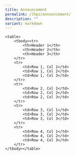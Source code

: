```yaml
---
title: Announcement
permalink: /lhps/announcement/
description: ""
variant: markdown
---
```

<style>
        table {
            width: 50%;
            border-collapse: collapse;
        }
        th {
            border: 1px solid black;
            padding: 10px;
            text-align: center; /* Align header text to center */
            background-color: #f2f2f2;
        }
        td {
            border: 1px solid black;
            padding: 10px;
            text-align: left; /* Align table data text to left */
        }
</style>

    <table>
        <tbody><tr>
            <th>Header 1</th>
            <th>Header 2</th>
            <th>Header 3</th>
        </tr>
        <tr>
            <td>Row 1, Col 1</td>
            <td>Row 1, Col 2</td>
            <td>Row 1, Col 3</td>
        </tr>
        <tr>
            <td>Row 2, Col 1</td>
            <td>Row 2, Col 2</td>
            <td>Row 2, Col 3</td>
        </tr>
        <tr>
            <td>Row 3, Col 1</td>
            <td>Row 3, Col 2</td>
            <td>Row 3, Col 3</td>
        </tr>
        <tr>
            <td>Row 4, Col 1</td>
            <td>Row 4, Col 2</td>
            <td>Row 4, Col 3</td>
        </tr>
    </tbody></table>




